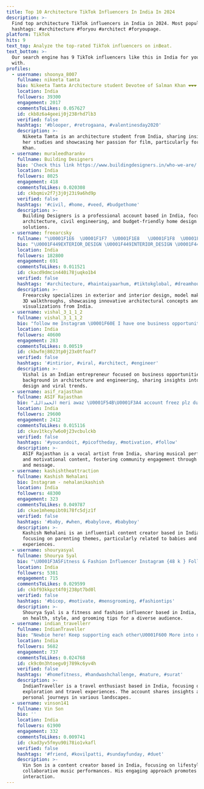 ```yaml
---
title: Top 10 Architecture TikTok Influencers In India In 2024
description: >-
  Find top architecture TikTok influencers in India in 2024. Most popular
  hashtags: #architecture #foryou #architect #foryoupage.
platform: TikTok
hits: 9
text_top: Analyze the top-rated TikTok influencers on inBeat.
text_bottom: >-
  Our search engine has 9 TikTok influencers like this in India for you to work
  with.
profiles:
  - username: shoonya_8007
    fullname: nikeeta tamta
    bio: Nikeeta Tamta Architecture student Devotee of Salman Khan ❤❤❤
    location: India
    followers: 39300
    engagement: 2017
    commentsToLikes: 0.057627
    id: ckb8z6a4geeij0j238rhd7lb3
    verified: false
    hashtags: '#blooper, #retrogaana, #valentinesday2020'
    description: >-
      Nikeeta Tamta is an architecture student from India, sharing insights into
      her studies and showcasing her passion for film, particularly for Salman
      Khan.
  - username: muraleedharankv
    fullname: Building Designers
    bio: 'Check this link https://www.buildingdesigners.in/who-we-are/'
    location: India
    followers: 8025
    engagement: 418
    commentsToLikes: 0.020308
    id: ckbqmiv2f7j3j0j23i9a6hd9p
    verified: false
    hashtags: '#civil, #home, #veed, #budgethome'
    description: >-
      Building Designers is a professional account based in India, focusing on
      architecture, civil engineering, and budget-friendly home design
      solutions.
  - username: freearcsky
    fullname: "\U0001F1E6  \U0001F1F7  \U0001F1E8   \U0001F1F8  \U0001F1F0  \U0001F1FE"
    bio: "\U0001F449EXTERIOR_DESIGN \U0001F449INTERIOR_DESIGN \U0001F449MODEL_MAKING \U0001F4493D_WALKTHROUGH"
    location: India
    followers: 182800
    engagement: 691
    commentsToLikes: 0.011521
    id: ckacd9dmcin440i78juqko1b4
    verified: false
    hashtags: '#architecture, #haintaiyaarhum, #tiktokglobal, #dreamhouse'
    description: >-
      Freearcsky specializes in exterior and interior design, model making, and
      3D walkthroughs, showcasing innovative architectural concepts and
      visualizations from India.
  - username: vishal_3_1_1_2
    fullname: vishal_3_1_1_2
    bio: "follow me Instagram \U0001F60E I have one business opportunity for you DM:-Instagram"
    location: India
    followers: 40600
    engagement: 283
    commentsToLikes: 0.00519
    id: ckbwfmj8023tp0j23x0tfoaf7
    verified: false
    hashtags: '#intirior, #viral, #architect, #engineer'
    description: >-
      Vishal is an Indian entrepreneur focused on business opportunities, with a
      background in architecture and engineering, sharing insights into interior
      design and viral trends.
  - username: asif_rajasthan
    fullname: ASIF Rajasthan
    bio: "الحمداللہ meri awaz \U0001F54B\U0001F3A4 account freez plz dua kre"
    location: India
    followers: 29600
    engagement: 2412
    commentsToLikes: 0.015116
    id: ckav1tkcy7w6o0j23vcbulckb
    verified: false
    hashtags: '#youcandoit, #picoftheday, #motivation, #follow'
    description: >-
      ASIF Rajasthan is a vocal artist from India, sharing musical performances
      and motivational content, fostering community engagement through his voice
      and message.
  - username: kashishtheattraction
    fullname: Kashish Nehalani
    bio: Instagram - nehalanikashish
    location: India
    followers: 48300
    engagement: 323
    commentsToLikes: 0.049787
    id: ckae1mhempibt0i78fc5djz1f
    verified: false
    hashtags: '#baby, #when, #babylove, #babyboy'
    description: >-
      Kashish Nehalani is an influential content creator based in India,
      focusing on parenting themes, particularly related to babies and family
      experiences.
  - username: shouryasyal
    fullname: Shourya Syal
    bio: "\U0001F3A5Fitness & Fashion Influencer Instagram {48 k } Follow me⬇️"
    location: India
    followers: 5381
    engagement: 715
    commentsToLikes: 0.029599
    id: ckbf93kkpzt4f0j238pt7bd0l
    verified: false
    hashtags: '#bicep, #motivate, #mensgrooming, #fashiontips'
    description: >-
      Shourya Syal is a fitness and fashion influencer based in India, focusing
      on health, style, and grooming tips for a diverse audience.
  - username: indian_travellerr
    fullname: IndianTraveller
    bio: "Newbie here! Keep supporting each other\U0001F600 More into nature n travelling\U0001F607"
    location: India
    followers: 5682
    engagement: 737
    commentsToLikes: 0.024768
    id: ck9c0n3htoegv0j789kc6yv4h
    verified: false
    hashtags: '#homefitness, #handwashchallenge, #nature, #surat'
    description: >-
      IndianTraveller is a travel enthusiast based in India, focusing on nature
      exploration and travel experiences. The account shares insights and
      personal journeys in various landscapes.
  - username: vinson141
    fullname: Vin Son
    bio: ''
    location: India
    followers: 61900
    engagement: 332
    commentsToLikes: 0.009741
    id: ckad3yv5fmyu90i78io1vkafl
    verified: false
    hashtags: '#friend, #kovilpatti, #sundayfunday, #duet'
    description: >-
      Vin Son is a content creator based in India, focusing on lifestyle and
      collaborative music performances. His engaging approach promotes community
      interaction.
---
```


